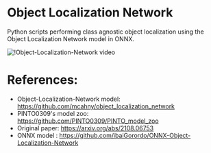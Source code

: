# Object Localization Network
 Python scripts performing class agnostic object localization using the Object Localization Network model in ONNX.


![!Object-Localization-Network video](https:/ONNX-Object-Localization-Network/blob/main/doc/img/oln_box.gif)
  


# References:
* Object-Localization-Network model: https://github.com/mcahny/object_localization_network
* PINTO0309's model zoo: https://github.com/PINTO0309/PINTO_model_zoo
* Original paper: https://arxiv.org/abs/2108.06753
* ONNX model  : https://github.com/ibaiGorordo/ONNX-Object-Localization-Network

